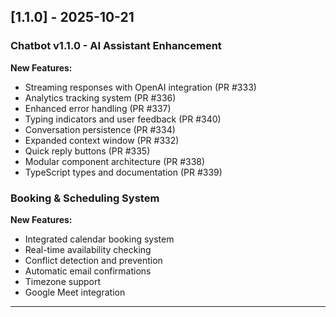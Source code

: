 ﻿## [1.1.0] - 2025-10-21

### Chatbot v1.1.0 - AI Assistant Enhancement

**New Features:**
- Streaming responses with OpenAI integration (PR #333)
- Analytics tracking system (PR #336)
- Enhanced error handling (PR #337)
- Typing indicators and user feedback (PR #340)
- Conversation persistence (PR #334)
- Expanded context window (PR #332)
- Quick reply buttons (PR #335)
- Modular component architecture (PR #338)
- TypeScript types and documentation (PR #339)

### Booking & Scheduling System

**New Features:**
- Integrated calendar booking system
- Real-time availability checking
- Conflict detection and prevention
- Automatic email confirmations
- Timezone support
- Google Meet integration

---

